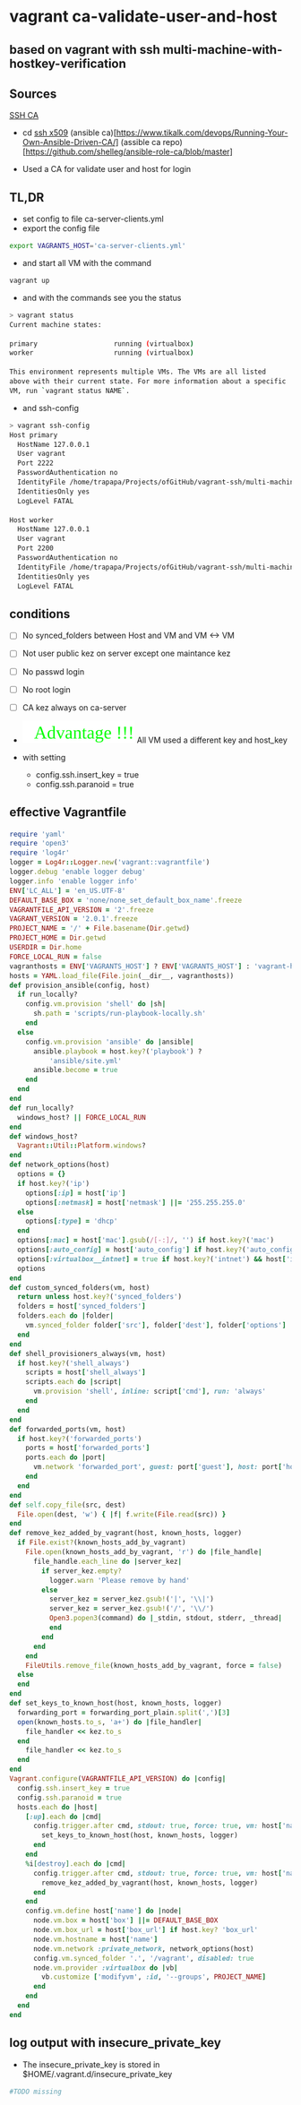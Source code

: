 # vagrant ca-validate-user-and-host

## based on vagrant with ssh multi-machine-with-hostkey-verification

## Sources

 [SSH CA](https://www.digitalocean.com/community/tutorials/how-to-create-an-ssh-ca-to-validate-hosts-and-clients-with-ubuntu)
- cd [ssh x509](https://access.redhat.com/documentation/en-us/red_hat_enterprise_linux/6/html/deployment_guide/sec-using_openssh_certificate_authentication#sec-Introduction_to_SSH_Certificates)
(ansible ca)[https://www.tikalk.com/devops/Running-Your-Own-Ansible-Driven-CA/]
(assible ca repo)[https://github.com/shelleg/ansible-role-ca/blob/master]


- Used a CA
 for validate user and host for login
## TL,DR

- set config to file ca-server-clients.yml
- export the config file

```bash
export VAGRANTS_HOST='ca-server-clients.yml'
```
- and start all VM with the command

```bash
vagrant up
```

- and with the commands see you the status 

```bash
> vagrant status
Current machine states:

primary                   running (virtualbox)
worker                    running (virtualbox)

This environment represents multiple VMs. The VMs are all listed
above with their current state. For more information about a specific
VM, run `vagrant status NAME`.
```

- and ssh-config

```bash
> vagrant ssh-config
Host primary
  HostName 127.0.0.1
  User vagrant
  Port 2222
  PasswordAuthentication no
  IdentityFile /home/trapapa/Projects/ofGitHub/vagrant-ssh/multi-machine-with-hostkey-verification/.vagrant/machines/primary/virtualbox/private_key
  IdentitiesOnly yes
  LogLevel FATAL

Host worker
  HostName 127.0.0.1
  User vagrant
  Port 2200
  PasswordAuthentication no
  IdentityFile /home/trapapa/Projects/ofGitHub/vagrant-ssh/multi-machine-with-hostkey-verification/.vagrant/machines/worker/virtualbox/private_key
  IdentitiesOnly yes
  LogLevel FATAL
```

## conditions

- [ ] No synced_folders between Host and VM and VM <-> VM 
- [ ] Not user public kez on server except one maintance kez
- [ ] No passwd login
- [ ] No root login
- [ ] CA kez always on ca-server 


- ![Alt pro](../signals_words/advantage.svg) All VM used a different key and host_key

- with setting
  - config.ssh.insert_key = true
  - config.ssh.paranoid = true

## effective Vagrantfile

```ruby
require 'yaml'
require 'open3'
require 'log4r'
logger = Log4r::Logger.new('vagrant::vagrantfile')
logger.debug 'enable logger debug'
logger.info 'enable logger info'
ENV['LC_ALL'] = 'en_US.UTF-8'
DEFAULT_BASE_BOX = 'none/none_set_default_box_name'.freeze
VAGRANTFILE_API_VERSION = '2'.freeze
VAGRANT_VERSION = '2.0.1'.freeze
PROJECT_NAME = '/' + File.basename(Dir.getwd)
PROJECT_HOME = Dir.getwd
USERDIR = Dir.home
FORCE_LOCAL_RUN = false
vagranthosts = ENV['VAGRANTS_HOST'] ? ENV['VAGRANTS_HOST'] : 'vagrant-hosts.yml'
hosts = YAML.load_file(File.join(__dir__, vagranthosts))
def provision_ansible(config, host)
  if run_locally?
    config.vm.provision 'shell' do |sh|
      sh.path = 'scripts/run-playbook-locally.sh'
    end
  else
    config.vm.provision 'ansible' do |ansible|
      ansible.playbook = host.key?('playbook') ?
          'ansible/site.yml'
      ansible.become = true
    end
  end
end
def run_locally?
  windows_host? || FORCE_LOCAL_RUN
end
def windows_host?
  Vagrant::Util::Platform.windows?
end
def network_options(host)
  options = {}
  if host.key?('ip')
    options[:ip] = host['ip']
    options[:netmask] = host['netmask'] ||= '255.255.255.0'
  else
    options[:type] = 'dhcp'
  end
  options[:mac] = host['mac'].gsub(/[-:]/, '') if host.key?('mac')
  options[:auto_config] = host['auto_config'] if host.key?('auto_config')
  options[:virtualbox__intnet] = true if host.key?('intnet') && host['intnet']
  options
end
def custom_synced_folders(vm, host)
  return unless host.key?('synced_folders')
  folders = host['synced_folders']
  folders.each do |folder|
    vm.synced_folder folder['src'], folder['dest'], folder['options']
  end
end
def shell_provisioners_always(vm, host)
  if host.key?('shell_always')
    scripts = host['shell_always']
    scripts.each do |script|
      vm.provision 'shell', inline: script['cmd'], run: 'always'
    end
  end
end
def forwarded_ports(vm, host)
  if host.key?('forwarded_ports')
    ports = host['forwarded_ports']
    ports.each do |port|
      vm.network 'forwarded_port', guest: port['guest'], host: port['host']
    end
  end
end
def self.copy_file(src, dest)
  File.open(dest, 'w') { |f| f.write(File.read(src)) }
end
def remove_kez_added_by_vagrant(host, known_hosts, logger)
  if File.exist?(known_hosts_add_by_vagrant)
    File.open(known_hosts_add_by_vagrant, 'r') do |file_handle|
      file_handle.each_line do |server_kez|
        if server_kez.empty?
          logger.warn 'Please remove by hand'
        else
          server_kez = server_kez.gsub!('|', '\\|')
          server_kez = server_kez.gsub!('/', '\\/')
          Open3.popen3(command) do |_stdin, stdout, stderr, _thread|
          end
        end
      end
    end
    FileUtils.remove_file(known_hosts_add_by_vagrant, force = false)
  else
  end
end
def set_keys_to_known_host(host, known_hosts, logger)
  forwarding_port = forwarding_port_plain.split(',')[3]
  open(known_hosts.to_s, 'a+') do |file_handler|
    file_handler << kez.to_s
  end
    file_handler << kez.to_s
  end
end
Vagrant.configure(VAGRANTFILE_API_VERSION) do |config|
  config.ssh.insert_key = true
  config.ssh.paranoid = true
  hosts.each do |host|
    [:up].each do |cmd|
      config.trigger.after cmd, stdout: true, force: true, vm: host['name'] do
        set_keys_to_known_host(host, known_hosts, logger)
      end
    end
    %i[destroy].each do |cmd|
      config.trigger.after cmd, stdout: true, force: true, vm: host['name'] do
        remove_kez_added_by_vagrant(host, known_hosts, logger)
      end
    end
    config.vm.define host['name'] do |node|
      node.vm.box = host['box'] ||= DEFAULT_BASE_BOX
      node.vm.box_url = host['box_url'] if host.key? 'box_url'
      node.vm.hostname = host['name']
      node.vm.network :private_network, network_options(host)
      config.vm.synced_folder '.', '/vagrant', disabled: true
      node.vm.provider :virtualbox do |vb|
        vb.customize ['modifyvm', :id, '--groups', PROJECT_NAME]
      end
    end
  end
end
```

## log output with insecure_private_key

- The insecure_private_key is stored in $HOME/.vagrant.d/insecure_private_key

```bash
#TODO missing
```

